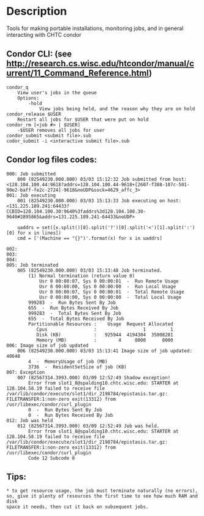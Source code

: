 # Description
Tools for making portable installations, monitoring jobs, and in general interacting with CHTC condor

## Condor CLI: (see http://research.cs.wisc.edu/htcondor/manual/current/11_Command_Reference.html)
	condor_q
		View user's jobs in the queue
		Options:
			-hold
				View jobs being held, and the reason why they are on hold
	condor_release $USER
		Restart all jobs for $USER that were put on hold
	condor_rm [<job #> | $USER]
		-$USER removes all jobs for user
	condor_submit <submit file>.sub
	codor_submit -i <interactive submit file>.sub

## Condor log files codes:
	000: Job submitted
		000 (82549230.000.000) 03/03 15:12:32 Job submitted from host: <128.104.100.44:9618?addrs=128.104.100.44-9618+[2607-f388-107c-501-90e2-baff-fe2c-2724]-9618&noUDP&sock=4629_affc_3>
	001: Job executing
		001 (82549230.000.000) 03/03 15:13:33 Job executing on host: <131.225.189.241:64433?CCBID=128.104.100.30:9640%3faddrs%3d128.104.100.30-9640#2895865&addrs=131.225.189.241-64433&noUDP>

		uaddrs = set([x.split()[8].split('?')[0].split('<')[1].split(':')[0] for x in lines])
		cmd = ['(Machine == "{}")'.format(x) for x in uaddrs]

	002:
	003:
	004:
	005: Job terminated
		005 (82549230.000.000) 03/03 15:13:48 Job terminated.
			(1) Normal termination (return value 0)
				Usr 0 00:00:07, Sys 0 00:00:01  -  Run Remote Usage
				Usr 0 00:00:00, Sys 0 00:00:00  -  Run Local Usage
				Usr 0 00:00:07, Sys 0 00:00:01  -  Total Remote Usage
				Usr 0 00:00:00, Sys 0 00:00:00  -  Total Local Usage
			999283  -  Run Bytes Sent By Job
			655  -  Run Bytes Received By Job
			999283  -  Total Bytes Sent By Job
			655  -  Total Bytes Received By Job
			Partitionable Resources :    Usage  Request Allocated
			   Cpus                 :                 1         1
			   Disk (KB)            :   925944  4194304  35008281
			   Memory (MB)          :        4     8000      8000
	006: Image size of job updated
		006 (82549230.000.000) 03/03 15:13:41 Image size of job updated: 40648
			4  -  MemoryUsage of job (MB)
			3736  -  ResidentSetSize of job (KB)
	007: Exception
		007 (82567314.3993.000) 03/09 12:52:49 Shadow exception!
			Error from slot1_8@spalding10.chtc.wisc.edu: STARTER at 128.104.58.19 failed to receive file /var/lib/condor/execute/slot1/dir_2198784/epistasis.tar.gz: FILETRANSFER:1:non-zero exit(13312) from /usr/libexec/condor/curl_plugin
			0  -  Run Bytes Sent By Job
			0  -  Run Bytes Received By Job
	012: Job was held
		012 (82567314.3993.000) 03/09 12:52:49 Job was held.
			Error from slot1_8@spalding10.chtc.wisc.edu: STARTER at 128.104.58.19 failed to receive file /var/lib/condor/execute/slot1/dir_2198784/epistasis.tar.gz: FILETRANSFER:1:non-zero exit(13312) from /usr/libexec/condor/curl_plugin
			Code 12 Subcode 0


## Tips:
	* to get resource usage, the job must terminate naturally (no errors),
	so, give it plenty of resources the first time to see how much RAM and disk
	space it needs, then cut it back on subsequent jobs.
